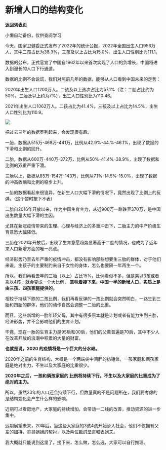 # 新增人口的结构变化

[**返回列表页**](/gzh/政事堂2019)

小懒自动备份，仅供查阅学习

今天，国家卫健委正式发布了2022年的统计公报，2022年全国出生人口956万人，其中二孩占比为38.9%，三孩及以上占比为15.0%，出生人口性别比为111.1。  

数据的公布，正式官宣了中国自1962年以来首次实现了人口的负增长，中国将进入到漫长的人口下行通道。

数据的比例不会说谎，我们对照前几年的数据，能够从人口看到中国未来的走势：

2020年出生人口1200万人。二孩及以上孩次占比为57.1%（注：二胎占比约为50%，三胎及以上约为7%），出生人口性别比为110.46。

2021年出生人口1062万人。二孩占比为41.4%，三孩及以上占比为14.5%，出生人口性别比为110.9。

![](https://mmbiz.qpic.cn/mmbiz_png/rxhS23yu8cNf3ObEWgEOuVnyia6rofT7zqgpkibjYynwKeyS20Bf4xoyDjXezqHeBFU69eqib6e82rrDl3M2lvyjg/640?wx_fmt=png)

把过去三年的数据罗列起来，会发现很有趣。  

一胎，数据从515万-468万-441万，比例从42.9%-44.%-46.1%，出现了数据的下滑和比例的回升。  

二胎，数据从600万-440万-372万，比例从50%-41.4%-38.9%，出现了数据和比例的双重严重下滑。

三胎以上，数据从85万-154万-143万，比例从7.1%-14.5%-15.0%，出现了数据的冲高收缩和比例的稳步上升。

一胎的数据看起来很诡异，在新生人口大幅下滑的情况下，竟然出现了比例上的反弹。（这个暂时按下不表）  

二胎自2016年开放以来，作为中国生育主力，从近900万一路跌至370万，是中国出生数量大幅下滑的主因。

尤其在新冠疫情带来的生理、心理与经济上的多重冲击下，二胎主力的中产阶级生育意愿大幅降低。

三胎在2021年开放后，出现了生育意愿趋势显著高于二胎的情况，也成为了近年来人口新增方面的唯一亮点。

经济形势乃至去年严重的疫情冲击，都没有影响那些想要生三胎的群体，对于他们来说，生孩子的主要制约来自于女性的身体，怎么也要隔一年再生一个。

所以，我们再看去年的三胎（以上）占比15%，比例看似不多，但是乘以3孩或者乘以4孩，就会变成一个大比例，
**意味着接下来，中国一半的新增人口，实质上是由三孩、四孩家庭提供的。**

相较于持续下跌的二孩比例，我们再看反弹的一孩比例就会突然明白，一路生到三胎和四胎的群体，他们的动作自然会调整一二胎的比重。

而且，这些新增的一胎年轻父母，其中有很多原本就是计划或者有能力生到三胎，经济形势，并不会影响他们的生育计划。  

毕竟，现在一胎的生育主力是95后和00后，他们的父辈普遍是70后，其中不少人在改革开放的浪潮中积累的大量的财富。  

 **也就是说，2020 的疫情将是一个巨大的分水岭。**  

2020年之前的生育结构，大概是一个两端尖中间胖的纺锤体，一孩家庭和俩孩家庭是绝对主力，不生以及大家庭的比重很少。

 **2020年之后，一孩和俩孩家庭的 比例将持续下行，不生以及大家庭的比重成为了绝对的主力。**

所以，虽然23年的人口还会持续下行，但数量真的不是问题所在，我们要考虑的是结构变化会产生什么样的影响。  

近期可以看房地产，大家庭的持续增加，会带动一二线的改善，推动资源的进一步集中。

远期展望未来，20年后，当这些大家庭的3孩4孩开始步入社会，他们不仅拥有父辈的加持，哥哥姐姐的帮衬，以及两位数的堂哥和表姐夫。

我大概就只能说到这里了，接下来，怎么做，怎么选，大家可以自行推理。

